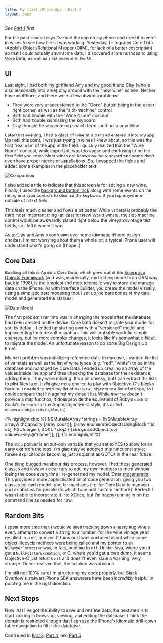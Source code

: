 ```yaml
--- 
title: My first iPhone App - Part 2
layout: post
---
```


_See [Part 1][part1] first_

For the past several days I've had the app on my phone and used it to enter in wines to see how the UI was working.  Yesterday, I integrated
Core Data (Apple's Object/Relational Mapper (ORM), for lack of a better description) so that I could actually *save* some data.  I discovered some nuances to using Core Data, as well as a refinement in the UI.

## UI

Last night, I had both my girlfriend Amy and my good friend Clay (who is also reasonably into wine) play around with the "new wine" screen.  Neither have an iPhone, and there were a few obvious problems:

* They were very unaccustomed to the "Done" button being in the upper-right corner, as well as the "slot-machine" control
* Both had trouble with the "Wine Name" concept
* Both had trouble dismissing the keyboard
* Clay thought he was entering search terms and not a new Wine

Later that evening, I had a glass of wine at a bar and entered it into my app.  Up until this point, I was just typing in wines I knew about, so this was the first "real use" of the app in the field.  I quickly realized that the "Wine Name" concept, while important, was too vague and confusing to be the first field you enter.  Most wines are known by the vineyard and some don't even have proper names or appellations.  So, I swapped the fields and added some examples in the placeholder text:

![Comparison](/images/wine_brain_new_wine_comparison.jpg)

I also added a title to indicate that this screen is for adding a new wine.  Finally, I used the [background button trick][backgroundbutton] along with some events on the rating and type controls to dismiss the keyboard if you tap anywhere outside of a text field.

This feels much cleaner and flows a bit better.  While varietal is probably the third most important thing (at least for New World wines), the slot-machine control would be awkwardly placed right below the vineyard/vintage text fields, so I left it where it was.

As to Clay and Amy's confusion over some idiomatic iPhone design choices, I'm not worrying about them a whole lot; a typical iPhone user will understand what's going on (I hope :).

## Core Data

Backing all this is Apple's Core Data, which grew out of the [Enterprise Objects Framework][enterprise_objects] (and was, incidentally, my first exposure to an ORM way back in 1998), is the simplest and most idiomatic way to store and manage data on the iPhone.  As with Interface Builder, you create the model visually, using a simplistic data modelling tool.  I set up the bare bones of my data model and generated the classes.

![Data Model](/images/wine_brain_data_model.jpg)

The first problem I ran into was in changing the model after the database had been created on the device.  Core Data doesn't migrate your model for you by default.  I ended up starting over with a "versioned" model and implementing their default migration.  This will probably work for simple changes, but for more complex changes, it looks like it's somewhat difficult to migrate the model.  An unfortunate reason to do some Big Design Up Front.

My next problem was initializing reference data.  In my case, I wanted the list of varietals as well as the list of wine types (e.g. "red", "white") to be in the database and managed by Core Data.  I ended up creating an array of the values inside the app and then checking the database for their existence, adding them if they were missing.  It's a bit cheesy, but I can extract the lists to plist files later.  It *did* give me a chance to play with Objective-C's blocks feature.  I needed to map my list of <code>Varietal</code> objects to a list of strings, so I could compare that list against my default list.  While <code>NSArray</code> doesn't provide a map function, it does provide the equivalent of Ruby's <code>each</code> or Scala's <code>foreach</code>.  In true Apple/Objective-C style, it's called <code>enumerateObjectsUsingBlock</code> :)

{% highlight objc %}
NSMutableArray *strings = [NSMutableArray arrayWithCapacity:[array count]];
[array enumerateObjectsUsingBlock:^(id obj, NSUInteger i, BOOL *stop) {
    [strings addObject:[obj valueForKey:@"name"]];
}];
{% endhighlight %}

The <code>stop</code> pointer is an out-only variable that you set to YES to allow for an early exit from the loop.  I'm glad they've adopted this functional style; I forsee explicit loops becoming just as quaint as GOTOs in the near future.

One thing bugged me about this process, however.  I had these generated classes and it wasn't clear how to add my own methods to them without losing the code every time I re-generated my model.  Enter [mogenerator][mogenerator].  This provides a more sophisticated bit of code generation, givng you two classes for each model: one for machines (i.e. for Core Data to manage) and a subclass for people (to which I can add custom methods).  Perfect!  I wasn't able to incorporate it into XCode, but I'm happy running in on the command line as needed for now.

## Random Bits 

I spent more time than I would've liked tracking down a nasty bug where every attempt to convert a string to a number (for the wine vintage year) resulted in a <code>nil</code> number.  It turns out I was confused about when some object lifecycle methods were being called and my pointer to an <code>NSNumberFormatter</code> was, in fact, pointing to <code>nil</code>.  Unlike Java, where you'd get a <code>NullPointerException</code>, or C, where you'd get a core dump, it seems Objective-C just returns <code>nil</code> and doesn't even issue a warning.  Very strange.  Once I realized that, the solution was obvious.

I'm still not 100% sure I'm structuring my code properly, but Stack Overflow's stalwart iPhone SDK answerers have been _incredibly_ helpful in pointing me in the right direction.

## Next Steps

Now that I've got the ability to save and retrieve data, the next step is to start looking to browsing, viewing, and editing the database.  I think the domain is restricted enough that I can use the iPhone's idiomatic drill-down table navigation to filter the database.

Continued in [Part 3][part3], [Part 4][part4], and [Part 5][part5]

[part1]: /blog/2010/06/23/iphone-app-part-1.html
[part3]: /blog/2010/06/29/iphone-app-part-3.html
[part4]: /blog/2010/07/08/iphone-app-part-4.html
[part5]: /blog/2010/07/18/iphone-app-part-5.html
[backgroundbutton]: http://stackoverflow.com/questions/804563/how-to-hide-the-keyboard-when-empty-area-is-touched-on-iphone
[enterprise_objects]: http://en.wikipedia.org/wiki/Enterprise_Objects_Framework
[mogenerator]: http://github.com/rentzsch/mogenerator
